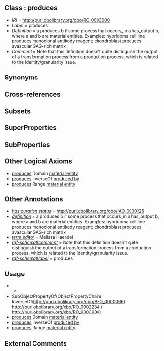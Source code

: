 
## Class : produces

 * *IRI* = http://purl.obolibrary.org/obo/RO_0003000
 * *Label* = produces
 * *Definition* = a produces b if some process that occurs_in a has_output b, where a and b are material entities. Examples: hybridoma cell line produces monoclonal antibody reagent; chondroblast produces avascular GAG-rich matrix.
 * *Comment* = Note that this definition doesn't quite distinguish the output of a transformation process from a production process, which is related to the identity/granularity issue.

## Synonyms


## Cross-references


## Subsets


## SuperProperties


## SubProperties


## Other Logical Axioms

 * [produces](../../RO/00/RO_0003000.md) Domain [material entity](../../BFO/40/BFO_0000040.md)
 * [produces](../../RO/00/RO_0003000.md) InverseOf [produced by](../../RO/01/RO_0003001.md)
 * [produces](../../RO/00/RO_0003000.md) Range [material entity](../../BFO/40/BFO_0000040.md)

## Other Annotations

 * *[has curation status](../../IAO/14/IAO_0000114.md)* = http://purl.obolibrary.org/obo/IAO_0000125
 * *[definition](../../IAO/15/IAO_0000115.md)* = a produces b if some process that occurs_in a has_output b, where a and b are material entities. Examples: hybridoma cell line produces monoclonal antibody reagent; chondroblast produces avascular GAG-rich matrix.
 * *[term editor](../../IAO/17/IAO_0000117.md)* = Melissa Haendel
 * *[rdf-schema#comment](../../nt/rdf-schema#comment.md)* = Note that this definition doesn't quite distinguish the output of a transformation process from a production process, which is related to the identity/granularity issue.
 * *[rdf-schema#label](../../el/rdf-schema#label.md)* = produces

## Usage

 * -
 * SubObjectPropertyOf(ObjectPropertyChain( InverseOf(<http://purl.obolibrary.org/obo/BFO_0000066>) <http://purl.obolibrary.org/obo/RO_0002234> ) <http://purl.obolibrary.org/obo/RO_0003000>)
 * [produces](../../RO/00/RO_0003000.md) Domain [material entity](../../BFO/40/BFO_0000040.md)
 * [produces](../../RO/00/RO_0003000.md) InverseOf [produced by](../../RO/01/RO_0003001.md)
 * [produces](../../RO/00/RO_0003000.md) Range [material entity](../../BFO/40/BFO_0000040.md)

## External Comments

